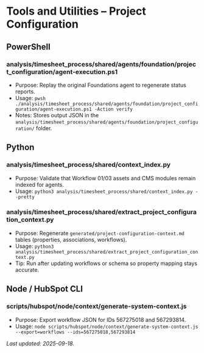 # Tools and Utilities – Project Configuration

## PowerShell

### analysis/timesheet_process/shared/agents/foundation/project_configuration/agent-execution.ps1
- Purpose: Replay the original Foundations agent to regenerate status reports.
- Usage: `pwsh ./analysis/timesheet_process/shared/agents/foundation/project_configuration/agent-execution.ps1 -Action verify`
- Notes: Stores output JSON in the `analysis/timesheet_process/shared/agents/foundation/project_configuration/` folder.

## Python

### analysis/timesheet_process/shared/context_index.py
- Purpose: Validate that Workflow 01/03 assets and CMS modules remain indexed for agents.
- Usage: `python3 analysis/timesheet_process/shared/context_index.py --pretty`

### analysis/timesheet_process/shared/extract_project_configuration_context.py
- Purpose: Regenerate `generated/project-configuration-context.md` tables (properties, associations, workflows).
- Usage: `python3 analysis/timesheet_process/shared/extract_project_configuration_context.py`
- Tip: Run after updating workflows or schema so property mapping stays accurate.

## Node / HubSpot CLI

### scripts/hubspot/node/context/generate-system-context.js
- Purpose: Export workflow JSON for IDs 567275018 and 567293814.
- Usage: `node scripts/hubspot/node/context/generate-system-context.js --export=workflows --ids=567275018,567293814`

_Last updated: 2025-09-18._

